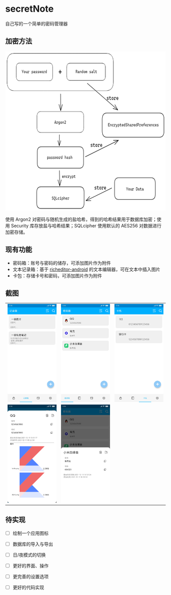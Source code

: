 # secretNote
 自己写的一个简单的密码管理器

## 加密方法

<img src="screenshot/encryption_process.png" height="500">

使用 Argon2 对密码与随机生成的盐哈希，得到的哈希结果用于数据库加密；使用 Security 库存放盐与哈希结果；SQLcipher 使用默认的 AES256 对数据进行加密存储。

## 现有功能

- 密码箱：账号与密码的储存，可添加图片作为附件
- 文本记录箱：基于 [richeditor-android](https://github.com/wasabeef/richeditor-android) 的文本编辑器，可在文本中插入图片
- 卡包：存储卡号和密码，可添加图片作为附件

## 截图

| | | |
|:---:|:---:|:---:|
| ![](screenshot/Screenshot_1.jpg) | ![](screenshot/Screenshot_2.jpg) | ![](screenshot/Screenshot_3.jpg) |
| ![](screenshot/Screenshot_4.jpg) | ![](screenshot/Screenshot_5.jpg) | |

## 待实现

- [ ] 绘制一个应用图标
- [ ] 数据库的导入与导出
- [ ] 日/夜模式的切换
- [ ] 更好的界面、操作
- [ ] 更完善的设置选项
- [ ] 更好的代码实现

